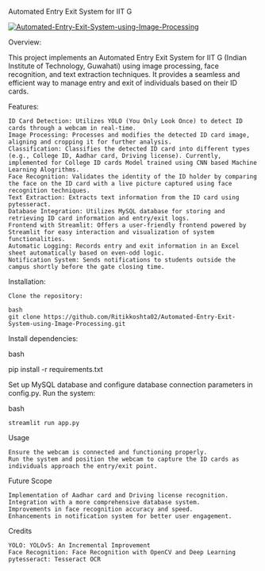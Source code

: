 Automated Entry Exit System for IIT G

[![Automated-Entry-Exit-System-using-Image-Processing](https://img.youtube.com/vi/Yrb1Gqq_jSI&t=94s)](https://www.youtube.com/watch?v=Yrb1Gqq_jSI&t=94s)

Overview:

This project implements an Automated Entry Exit System for IIT G (Indian Institute of Technology, Guwahati) using image processing, face recognition, and text extraction techniques. It provides a seamless and efficient way to manage entry and exit of individuals based on their ID cards.

Features:

    ID Card Detection: Utilizes YOLO (You Only Look Once) to detect ID cards through a webcam in real-time.
    Image Processing: Processes and modifies the detected ID card image, aligning and cropping it for further analysis.
    Classification: Classifies the detected ID card into different types (e.g., College ID, Aadhar card, Driving license). Currently, implemented for College ID cards Model trained using CNN based Machine Learning Alogrithms.
    Face Recognition: Validates the identity of the ID holder by comparing the face on the ID card with a live picture captured using face recognition techniques.
    Text Extraction: Extracts text information from the ID card using pytesseract.
    Database Integration: Utilizes MySQL database for storing and retrieving ID card information and entry/exit logs.
    Frontend with Streamlit: Offers a user-friendly frontend powered by Streamlit for easy interaction and visualization of system functionalities.
    Automatic Logging: Records entry and exit information in an Excel sheet automatically based on even-odd logic.
    Notification System: Sends notifications to students outside the campus shortly before the gate closing time.

Installation:

    Clone the repository:

    bash
    git clone https://github.com/Ritikkoshta02/Automated-Entry-Exit-System-using-Image-Processing.git

Install dependencies:

bash

pip install -r requirements.txt

Set up MySQL database and configure database connection parameters in config.py.
Run the system:

bash

    streamlit run app.py

Usage

    Ensure the webcam is connected and functioning properly.
    Run the system and position the webcam to capture the ID cards as individuals approach the entry/exit point.

Future Scope

    Implementation of Aadhar card and Driving license recognition.
    Integration with a more comprehensive database system.
    Improvements in face recognition accuracy and speed.
    Enhancements in notification system for better user engagement.

Credits

    YOLO: YOLOv5: An Incremental Improvement
    Face Recognition: Face Recognition with OpenCV and Deep Learning
    pytesseract: Tesseract OCR
